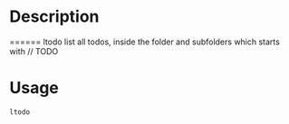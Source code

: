 # Description
======
ltodo list all todos, inside the folder and subfolders which starts with // TODO

# Usage
```sh
ltodo
```




